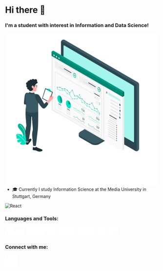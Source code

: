 <h1> Hi there 👋 </h1>

<h3>I'm a student with interest in Information and Data Science!</h3>

<img align="right" width="500px" src="https://github.com/PatrykGadziomski/PatrykGadziomski/blob/main/3515462.png">

<ul align="left">
  <li>🎓 Currently I study Information Science at the Media University in Stuttgart, Germany</li>
</ul>
<img alt="React" src="https://img.shields.io/badge/-React-45b8d8?style=flat-square&logo=react&logoColor=white" />

<h3>Languages and Tools:</h3>
<div style="display: inline;">
  <img src="https://github.com/PatrykGadziomski/PatrykGadziomski/blob/main/python.png" width="30px">
  <img src="https://github.com/PatrykGadziomski/PatrykGadziomski/blob/main/R_logo.svg.png" width="30px">
  <img src="https://github.com/PatrykGadziomski/PatrykGadziomski/blob/main/excel.png" width="30px">
  <img src="https://github.com/PatrykGadziomski/PatrykGadziomski/blob/main/sql-server.png" width="30px">
  <img src="https://github.com/PatrykGadziomski/PatrykGadziomski/blob/main/html.png" width="30px">
  <img src="https://github.com/PatrykGadziomski/PatrykGadziomski/blob/main/css-3.png" width="30px">
  <img src="https://github.com/PatrykGadziomski/PatrykGadziomski/blob/main/java-script.png" width="30px">
  <img src="https://github.com/PatrykGadziomski/PatrykGadziomski/blob/main/visual-studio-code-logo-png-transparent.png" width="30px">
  <img src="https://github.com/PatrykGadziomski/PatrykGadziomski/blob/main/tableau-LOGO-new02.5c999da7245fd3cb2ad15cde4bf90d0432b626ef.png" width="30px">
  <img src="https://github.com/PatrykGadziomski/PatrykGadziomski/blob/main/github%20(1).png" width="30px">
  <img src="https://github.com/PatrykGadziomski/PatrykGadziomski/blob/main/KNIME_Logo_5000x1303_transp.png" width="30px">
</div>


<h3>Connect with me:</h3>
<a href="https://www.linkedin.com/in/patryk-gadziomski-75215a239/" target="blank"><img src="https://github.com/PatrykGadziomski/PatrykGadziomski/blob/main/linkedin.png" width="40px"></a>

